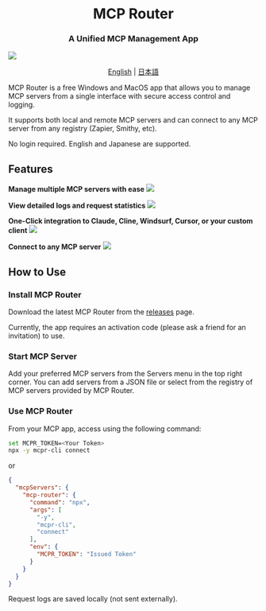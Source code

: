 <h1 align="center">MCP Router</h1>
<h3 align="center">A Unified MCP Management App</h3>

![](https://raw.githubusercontent.com/mcp-router/mcp-router/main/static/img/readme/intro.gif)

<div align="center">

[English](https://github.com/mcp-router/mcp-router/blob/main/README.md) | [日本語](https://github.com/mcp-router/mcp-router/blob/main/README_ja.md)

</div>


MCP Router is a free Windows and MacOS app that allows you to manage MCP servers from a single interface with secure access control and logging.

It supports both local and remote MCP servers and can connect to any MCP server from any registry (Zapier, Smithy, etc).

No login required.
English and Japanese are supported.


## Features
**Manage multiple MCP servers with ease**
![](https://raw.githubusercontent.com/mcp-router/mcp-router/main/static/img/readme/toggle.png)

**View detailed logs and request statistics**
![](https://raw.githubusercontent.com/mcp-router/mcp-router/main/static/img/readme/stats.png)

**One-Click integration to Claude, Cline, Windsurf, Cursor, or your custom client**
![](https://raw.githubusercontent.com/mcp-router/mcp-router/main/static/img/readme/token.png)

**Connect to any MCP server**
![](https://raw.githubusercontent.com/mcp-router/mcp-router/main/static/img/readme/add-mcp-manual.png)

## How to Use

### Install MCP Router
Download the latest MCP Router from the [releases](https://github.com/mcp-router/mcp-router/releases) page.

Currently, the app requires an activation code (please ask a friend for an invitation) to use.

### Start MCP Server
Add your preferred MCP servers from the Servers menu in the top right corner.
You can add servers from a JSON file or select from the registry of MCP servers provided by MCP Router.

### Use MCP Router
From your MCP app, access using the following command:

```bash
set MCPR_TOKEN=<Your Token>
npx -y mcpr-cli connect
```
or
```json
{
  "mcpServers": {
    "mcp-router": {
      "command": "npx",
      "args": [
        "-y",
        "mcpr-cli",
        "connect"
      ],
      "env": {
        "MCPR_TOKEN": "Issued Token"
      }
    }
  }
}
```

Request logs are saved locally (not sent externally).

